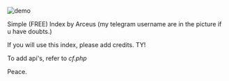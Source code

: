 
![demo](https://8ghtchecker.000webhostapp.com/Capture.PNG)

Simple (FREE) Index by Arceus (my telegram username are in the picture if u have doubts.)

If you will use this index, please add credits. TY!

To add api's, refer to *cf.php*

Peace.
